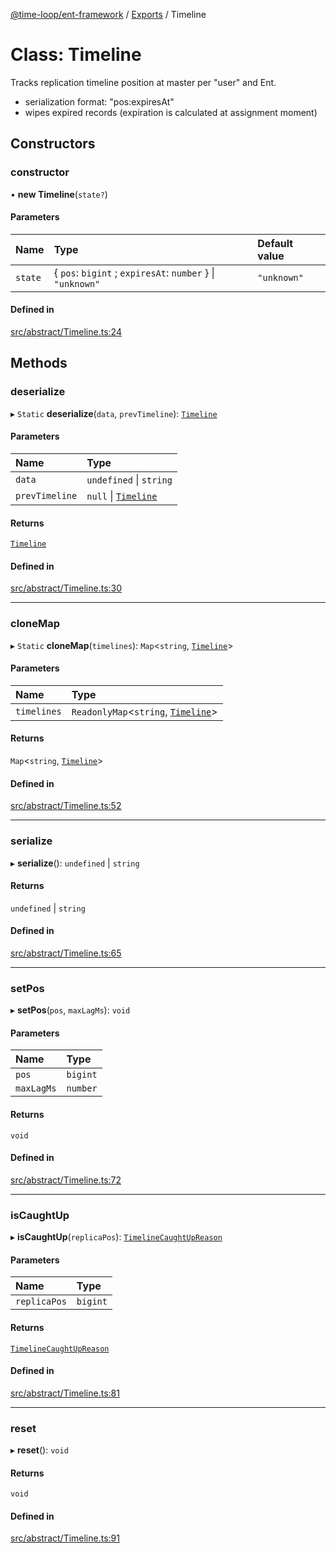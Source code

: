 [@time-loop/ent-framework](../README.md) / [Exports](../modules.md) / Timeline

# Class: Timeline

Tracks replication timeline position at master per "user" and Ent.
- serialization format: "pos:expiresAt"
- wipes expired records (expiration is calculated at assignment moment)

## Constructors

### constructor

• **new Timeline**(`state?`)

#### Parameters

| Name | Type | Default value |
| :------ | :------ | :------ |
| `state` | { `pos`: `bigint` ; `expiresAt`: `number`  } \| ``"unknown"`` | `"unknown"` |

#### Defined in

[src/abstract/Timeline.ts:24](https://github.com/clickup/rest-client/blob/master/src/abstract/Timeline.ts#L24)

## Methods

### deserialize

▸ `Static` **deserialize**(`data`, `prevTimeline`): [`Timeline`](Timeline.md)

#### Parameters

| Name | Type |
| :------ | :------ |
| `data` | `undefined` \| `string` |
| `prevTimeline` | ``null`` \| [`Timeline`](Timeline.md) |

#### Returns

[`Timeline`](Timeline.md)

#### Defined in

[src/abstract/Timeline.ts:30](https://github.com/clickup/rest-client/blob/master/src/abstract/Timeline.ts#L30)

___

### cloneMap

▸ `Static` **cloneMap**(`timelines`): `Map`<`string`, [`Timeline`](Timeline.md)\>

#### Parameters

| Name | Type |
| :------ | :------ |
| `timelines` | `ReadonlyMap`<`string`, [`Timeline`](Timeline.md)\> |

#### Returns

`Map`<`string`, [`Timeline`](Timeline.md)\>

#### Defined in

[src/abstract/Timeline.ts:52](https://github.com/clickup/rest-client/blob/master/src/abstract/Timeline.ts#L52)

___

### serialize

▸ **serialize**(): `undefined` \| `string`

#### Returns

`undefined` \| `string`

#### Defined in

[src/abstract/Timeline.ts:65](https://github.com/clickup/rest-client/blob/master/src/abstract/Timeline.ts#L65)

___

### setPos

▸ **setPos**(`pos`, `maxLagMs`): `void`

#### Parameters

| Name | Type |
| :------ | :------ |
| `pos` | `bigint` |
| `maxLagMs` | `number` |

#### Returns

`void`

#### Defined in

[src/abstract/Timeline.ts:72](https://github.com/clickup/rest-client/blob/master/src/abstract/Timeline.ts#L72)

___

### isCaughtUp

▸ **isCaughtUp**(`replicaPos`): [`TimelineCaughtUpReason`](../modules.md#timelinecaughtupreason)

#### Parameters

| Name | Type |
| :------ | :------ |
| `replicaPos` | `bigint` |

#### Returns

[`TimelineCaughtUpReason`](../modules.md#timelinecaughtupreason)

#### Defined in

[src/abstract/Timeline.ts:81](https://github.com/clickup/rest-client/blob/master/src/abstract/Timeline.ts#L81)

___

### reset

▸ **reset**(): `void`

#### Returns

`void`

#### Defined in

[src/abstract/Timeline.ts:91](https://github.com/clickup/rest-client/blob/master/src/abstract/Timeline.ts#L91)
